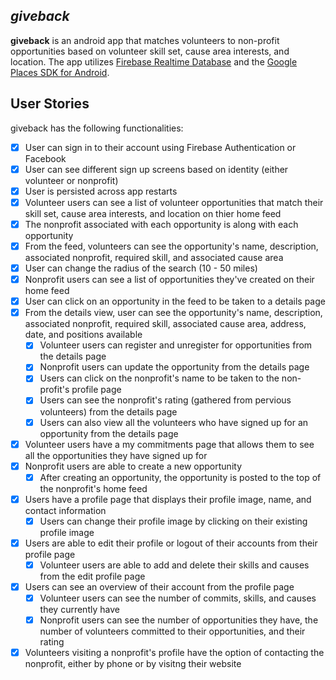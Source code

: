 ## *giveback*

**giveback** is an android app that matches volunteers to non-profit opportunities based on volunteer skill set, cause area interests, and location. The app utilizes [Firebase Realtime Database](https://firebase.google.com/docs/database/)
and the [Google Places SDK for Android](https://developers.google.com/places/android-sdk/intro).

## User Stories

giveback has the following functionalities:

* [x]	User can sign in to their account using Firebase Authentication or Facebook
  * [x] User can see different sign up screens based on identity (either volunteer or nonprofit)
* [x] User is persisted across app restarts
* [x]	Volunteer users can see a list of volunteer opportunities that match their skill set, cause area interests, and location on thier home feed
  * [x] The nonprofit associated with each opportunity is along with each opportunity
  * [x] From the feed, volunteers can see the opportunity's name, description, associated nonprofit, required skill, and associated cause area
  * [x] User can change the radius of the search (10 - 50 miles)
* [x] Nonprofit users can see a list of opportunities they've created on their home feed
* [x] User can click on an opportunity in the feed to be taken to a details page
* [x] From the details view, user can see the opportunity's name, description, associated nonprofit, required skill, associated cause area, address, date, and positions available
  * [x] Volunteer users can register and unregister for opportunities from the details page
  * [x] Nonprofit users can update the opportunity from the details page
  * [x] Users can click on the nonprofit's name to be taken to the non-profit's profile page
  * [x] Users can see the nonprofit's rating (gathered from pervious volunteers) from the details page
  * [x] Users can also view all the volunteers who have signed up for an opportunity from the details page
* [x] Volunteer users have a my commitments page that allows them to see all the opportunities they have signed up for
* [x] Nonprofit users are able to create a new opportunity
  * [x] After creating an opportunity, the opportunity is posted to the top of the nonprofit's home feed
* [x] Users have a profile page that displays their profile image, name, and contact information
  * [x] Users can change their profile image by clicking on their existing profile image
* [x] Users are able to edit their profile or logout of their accounts from their profile page
  * [x] Volunteer users are able to add and delete their skills and causes from the edit profile page
* [x] Users can see an overview of their account from the profile page
  * [x] Volunteer users can see the number of commits, skills, and causes they currently have
  * [x] Nonprofit users can see the number of opportunities they have, the number of volunteers committed to their opportunities, and their rating
* [x] Volunteers visiting a nonprofit's profile have the option of contacting the nonprofit, either by phone or by visitng their website
